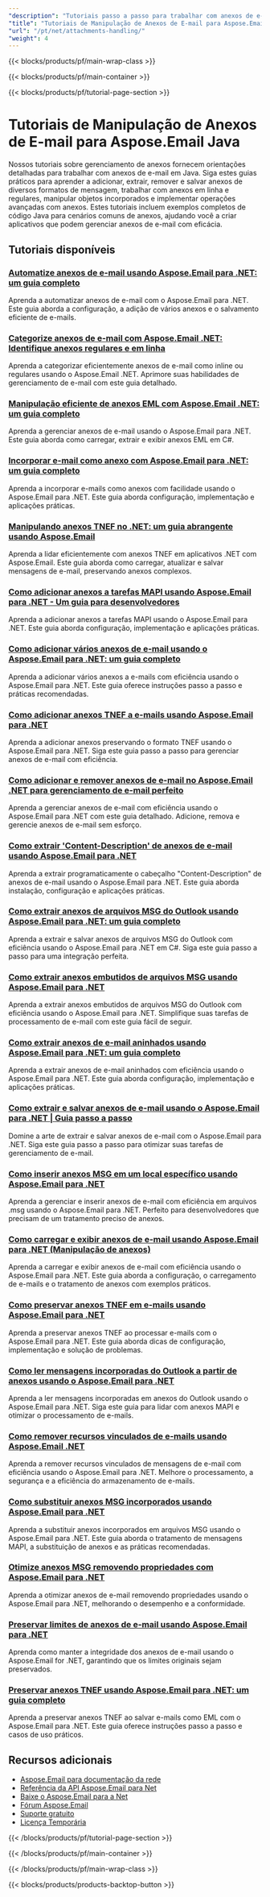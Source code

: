 ```yaml
---
"description": "Tutoriais passo a passo para trabalhar com anexos de e-mail, objetos incorporados e operações de arquivo usando o Aspose.Email para Java."
"title": "Tutoriais de Manipulação de Anexos de E-mail para Aspose.Email Java"
"url": "/pt/net/attachments-handling/"
"weight": 4
---
```


{{< blocks/products/pf/main-wrap-class >}}

{{< blocks/products/pf/main-container >}}

{{< blocks/products/pf/tutorial-page-section >}}
# Tutoriais de Manipulação de Anexos de E-mail para Aspose.Email Java

Nossos tutoriais sobre gerenciamento de anexos fornecem orientações detalhadas para trabalhar com anexos de e-mail em Java. Siga estes guias práticos para aprender a adicionar, extrair, remover e salvar anexos de diversos formatos de mensagem, trabalhar com anexos em linha e regulares, manipular objetos incorporados e implementar operações avançadas com anexos. Estes tutoriais incluem exemplos completos de código Java para cenários comuns de anexos, ajudando você a criar aplicativos que podem gerenciar anexos de e-mail com eficácia.

## Tutoriais disponíveis

### [Automatize anexos de e-mail usando Aspose.Email para .NET: um guia completo](./automate-email-attachments-aspose-dotnet/)
Aprenda a automatizar anexos de e-mail com o Aspose.Email para .NET. Este guia aborda a configuração, a adição de vários anexos e o salvamento eficiente de e-mails.

### [Categorize anexos de e-mail com Aspose.Email .NET: Identifique anexos regulares e em linha](./categorize-email-attachments-aspose-dotnet/)
Aprenda a categorizar eficientemente anexos de e-mail como inline ou regulares usando o Aspose.Email .NET. Aprimore suas habilidades de gerenciamento de e-mail com este guia detalhado.

### [Manipulação eficiente de anexos EML com Aspose.Email .NET: um guia completo](./aspose-email-net-master-eml-attachments/)
Aprenda a gerenciar anexos de e-mail usando o Aspose.Email para .NET. Este guia aborda como carregar, extrair e exibir anexos EML em C#.

### [Incorporar e-mail como anexo com Aspose.Email para .NET: um guia completo](./embed-email-attachment-aspose-email-dot-net/)
Aprenda a incorporar e-mails como anexos com facilidade usando o Aspose.Email para .NET. Este guia aborda configuração, implementação e aplicações práticas.

### [Manipulando anexos TNEF no .NET: um guia abrangente usando Aspose.Email](./aspose-email-net-tnef-attachments-handling/)
Aprenda a lidar eficientemente com anexos TNEF em aplicativos .NET com Aspose.Email. Este guia aborda como carregar, atualizar e salvar mensagens de e-mail, preservando anexos complexos.

### [Como adicionar anexos a tarefas MAPI usando Aspose.Email para .NET - Um guia para desenvolvedores](./add-attachments-mapi-tasks-aspose-email-dotnet/)
Aprenda a adicionar anexos a tarefas MAPI usando o Aspose.Email para .NET. Este guia aborda configuração, implementação e aplicações práticas.

### [Como adicionar vários anexos de e-mail usando o Aspose.Email para .NET: um guia completo](./add-multiple-email-attachments-aspose-net/)
Aprenda a adicionar vários anexos a e-mails com eficiência usando o Aspose.Email para .NET. Este guia oferece instruções passo a passo e práticas recomendadas.

### [Como adicionar anexos TNEF a e-mails usando Aspose.Email para .NET](./add-tnef-attachments-aspose-email-net/)
Aprenda a adicionar anexos preservando o formato TNEF usando o Aspose.Email para .NET. Siga este guia passo a passo para gerenciar anexos de e-mail com eficiência.

### [Como adicionar e remover anexos de e-mail no Aspose.Email .NET para gerenciamento de e-mail perfeito](./aspose-email-net-adding-removing-attachments/)
Aprenda a gerenciar anexos de e-mail com eficiência usando o Aspose.Email para .NET com este guia detalhado. Adicione, remova e gerencie anexos de e-mail sem esforço.

### [Como extrair 'Content-Description' de anexos de e-mail usando Aspose.Email para .NET](./extract-content-description-email-attachments-aspose-dotnet/)
Aprenda a extrair programaticamente o cabeçalho "Content-Description" de anexos de e-mail usando o Aspose.Email para .NET. Este guia aborda instalação, configuração e aplicações práticas.

### [Como extrair anexos de arquivos MSG do Outlook usando Aspose.Email para .NET: um guia completo](./extract-attachments-outlook-msg-aspose-email-net/)
Aprenda a extrair e salvar anexos de arquivos MSG do Outlook com eficiência usando o Aspose.Email para .NET em C#. Siga este guia passo a passo para uma integração perfeita.

### [Como extrair anexos embutidos de arquivos MSG usando Aspose.Email para .NET](./aspose-email-extract-inline-attachments-msg-files/)
Aprenda a extrair anexos embutidos de arquivos MSG do Outlook com eficiência usando o Aspose.Email para .NET. Simplifique suas tarefas de processamento de e-mail com este guia fácil de seguir.

### [Como extrair anexos de e-mail aninhados usando Aspose.Email para .NET: um guia completo](./extract-nested-email-attachments-aspose-dotnet/)
Aprenda a extrair anexos de e-mail aninhados com eficiência usando o Aspose.Email para .NET. Este guia aborda configuração, implementação e aplicações práticas.

### [Como extrair e salvar anexos de e-mail usando o Aspose.Email para .NET | Guia passo a passo](./extract-save-email-attachments-aspose-dotnet/)
Domine a arte de extrair e salvar anexos de e-mail com o Aspose.Email para .NET. Siga este guia passo a passo para otimizar suas tarefas de gerenciamento de e-mail.

### [Como inserir anexos MSG em um local específico usando Aspose.Email para .NET](./aspose-email-net-insert-attachment-specific-location/)
Aprenda a gerenciar e inserir anexos de e-mail com eficiência em arquivos .msg usando o Aspose.Email para .NET. Perfeito para desenvolvedores que precisam de um tratamento preciso de anexos.

### [Como carregar e exibir anexos de e-mail usando Aspose.Email para .NET (Manipulação de anexos)](./load-display-email-attachments-aspose-dotnet/)
Aprenda a carregar e exibir anexos de e-mail com eficiência usando o Aspose.Email para .NET. Este guia aborda a configuração, o carregamento de e-mails e o tratamento de anexos com exemplos práticos.

### [Como preservar anexos TNEF em e-mails usando Aspose.Email para .NET](./preserve-tnef-attachments-aspose-email-dotnet/)
Aprenda a preservar anexos TNEF ao processar e-mails com o Aspose.Email para .NET. Este guia aborda dicas de configuração, implementação e solução de problemas.

### [Como ler mensagens incorporadas do Outlook a partir de anexos usando o Aspose.Email para .NET](./read-embedded-messages-outlook-aspose-email-net/)
Aprenda a ler mensagens incorporadas em anexos do Outlook usando o Aspose.Email para .NET. Siga este guia para lidar com anexos MAPI e otimizar o processamento de e-mails.

### [Como remover recursos vinculados de e-mails usando Aspose.Email .NET](./remove-linked-resources-aspose-email-net/)
Aprenda a remover recursos vinculados de mensagens de e-mail com eficiência usando o Aspose.Email para .NET. Melhore o processamento, a segurança e a eficiência do armazenamento de e-mails.

### [Como substituir anexos MSG incorporados usando Aspose.Email para .NET](./replace-embedded-msg-attachments-aspose-email-net/)
Aprenda a substituir anexos incorporados em arquivos MSG usando o Aspose.Email para .NET. Este guia aborda o tratamento de mensagens MAPI, a substituição de anexos e as práticas recomendadas.

### [Otimize anexos MSG removendo propriedades com Aspose.Email para .NET](./optimize-msg-attachments-aspose-email-net/)
Aprenda a otimizar anexos de e-mail removendo propriedades usando o Aspose.Email para .NET, melhorando o desempenho e a conformidade.

### [Preservar limites de anexos de e-mail usando Aspose.Email para .NET](./preserve-email-attachments-boundaries-aspose-email/)
Aprenda como manter a integridade dos anexos de e-mail usando o Aspose.Email for .NET, garantindo que os limites originais sejam preservados.

### [Preservar anexos TNEF usando Aspose.Email para .NET: um guia completo](./preserve-tnef-attachments-aspose-email-net/)
Aprenda a preservar anexos TNEF ao salvar e-mails como EML com o Aspose.Email para .NET. Este guia oferece instruções passo a passo e casos de uso práticos.

## Recursos adicionais

- [Aspose.Email para documentação da rede](https://docs.aspose.com/email/net/)
- [Referência da API Aspose.Email para Net](https://reference.aspose.com/email/net/)
- [Baixe o Aspose.Email para a Net](https://releases.aspose.com/email/net/)
- [Fórum Aspose.Email](https://forum.aspose.com/c/email)
- [Suporte gratuito](https://forum.aspose.com/)
- [Licença Temporária](https://purchase.aspose.com/temporary-license/)

{{< /blocks/products/pf/tutorial-page-section >}}

{{< /blocks/products/pf/main-container >}}

{{< /blocks/products/pf/main-wrap-class >}}

{{< blocks/products/products-backtop-button >}}